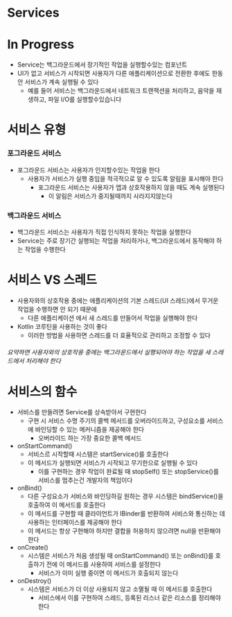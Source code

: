 # Services

# **In Progress**

- Service는 백그라운드에서 장기적인 작업을 실행할수있는 컴포넌트
- UI가 없고 서비스가 시작되면 사용자가 다른 애플리케이션으로 전환한 후에도 한동안 서비스가 계속 실행될 수 있다
    - 예를 들어 서비스는 백그라운드에서 네트워크 트랜잭션을 처리하고, 음악을 재생하고, 파일 I/O를 실행할수있습니다

# 서비스 유형

### 포그라운드 서비스

- 포그라운드 서비스는 사용자가 인지할수있는 작업을 한다
    - 사용자가 서비스가 실행 중임을 적극적으로 알 수 있도록 알림을 표시해야 한다
        - 포그라운드 서비스는 사용자가 앱과 상호작용하지 않을 때도 계속 실행된다
            - 이 알림은 서비스가 중지될때까지 사라지지않는다

### 백그라운드 서비스

- 백그라운드 서비스는 사용자가 직접 인식하지 못하는 작업을 실행한다
- Service는 주로 장기간 실행되는 작업을 처리하거나, 백그라운드에서 동작해야 하는 작업을 수행한다

# 서비스 VS 스레드

- 사용자와의 상호작용 중에는 애플리케이션의 기본 스레드(UI 스레드)에서 무거운 작업을 수행하면 안 되기 때문에
    - 다른 애플리케이션 에서 새 스레드를 만들어서 작업을 실행해야 한다
- Kotlin 코루틴을 사용하는 것이 좋다
    - 이러한 방법을 사용하면 스레드를 더 효율적으로 관리하고 조정할 수 있다

###### 요약하면 사용자와의 상호작용 중에는 백그라운드에서 실행되어야 하는 작업을 새 스레드에서 처리해야 한다

# 서비스의 함수

- 서비스를 만들려면 Service를 상속받아서 구현한다
    - 구현 시 서비스 수명 주기의 콜백 메서드를 오버라이드하고, 구성요소를 서비스에 바인딩할 수 있는 메커니즘을 제공해야 한다
        - 오버라이드 하는 가장 중요한 콜백 메서드
- onStartCommand()
    - 서비스르 시작할때 시스템은 startService()를 호출한다
    - 이 메서드가 실행되면 서비스가 시작되고 무기한으로 실행될 수 있다
        - 이를 구현하는 경우 작업이 완료될 때 stopSelf() 또는 stopService()를 서비스를 멈추는건 개발자의 책임이다
- onBind()
    - 다른 구성요소가 서비스와 바인딩하길 원하는 경우 시스템은 bindService()을 호출하여 이 메서드를 호출한다
    - 이 메서드를 구현할 때 클라이언트가 IBinder를 반환하여 서비스와 통신하는 데 사용하는 인터페이스를 제공해야 한다
    - 이 메서드는 항상 구현해야 하지만 결합을 허용하지 않으려면 null을 반환해야 한다
- onCreate()
    - 시스템은 서비스가 처음 생성될 때 onStartCommand() 또는 onBind()를 호출하기 전에 이 메서드를 사용하여 서비스를 설정한다
        - 서비스가 이미 실행 중이면 이 메서드가 호출되지 않는다
- onDestroy()
    - 시스템은 서비스가 더 이상 사용되지 않고 소멸될 때 이 메서드를 호출한다
        - 서비스에서 이를 구현하여 스레드, 등록된 리스너 같은 리소스를 정리해야 한다

